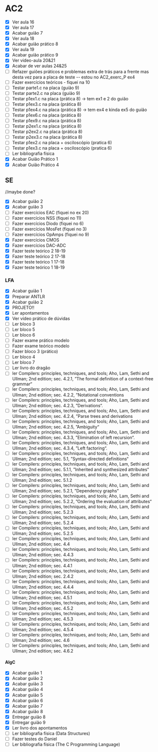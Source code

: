 # AC2

- [x] Ver aula 16
- [x] Ver aula 17
- [x] Acabar guião 7
- [x] Ver aula 18
- [x] Acabar guião prático 8
- [x] Ver aula 19
- [x] Acabar guião prático 9
- [x] Ver video-aula 20&21
- [x] Acabar de ver aulas 24&25
- [ ] Refazer guiões práticos e problemas extra de trás para a frente mas desta vez para a placa de teste -- estou no AC2_exerc_P ex4
- [ ] Fazer exercícios teóricos - fiquei na 10
- [ ] Testar parte1.c na placa (guião 9)
- [ ] Testar parte2.c na placa (guião 9)
- [ ] Testar p1ex1.c na placa (prática 8) -> tem ex1 e 2 do guião
- [ ] Testar p1ex3.c na placa (prática 8)
- [ ] Testar p1ex4.c na placa (prática 8) -> tem ex4 e kinda ex5 do guião
- [ ] Testar p1ex6.c na placa (prática 8)
- [ ] Testar p1ex9.c na placa (prática 8)
- [ ] Testar p2ex1.c na placa (prática 8)
- [ ] Testar p2ex2.c na placa (prática 8)
- [ ] Testar p2ex3.c na placa (prática 8)
- [ ] Testar p1ex2.c na placa + osciloscópio (pratica 6)
- [ ] Testar p1ex3.c na placa + osciloscópio (pratica 6)
- [ ] Ler bibliografia física
- [x] Acabar Guião Prático 1
- [x] Acabar Guião Prático 4

## SE
//maybe done?
- [x] Acabar guião 2
- [x] Acabar guião 3
- [ ] Fazer exercícios EAC (fiquei no ex 20)
- [ ] Fazer exercícios NSS (fiquei no 11)
- [ ] Fazer exercícios Diodo (fiquei no 6)
- [ ] Fazer exercícios MosFet (fiquei no 3)
- [ ] Fazer exercícios OpAmps (fiquei no 9)
- [x] Fazer exercícios CMOS
- [x] Fazer exercícios DAC-ADC
- [x] Fazer teste teórico 2 18-19
- [x] Fazer teste teórico 2 17-18
- [x] Fazer teste teórico 1 17-18
- [x] Fazer teste teórico 1 18-19

### LFA

- [x] Acabar guião 1
- [x] Preparar ANTLR
- [x] Acabar guião 2
- [x] PROJETO!!
- [x] Ler apontamentos
- [x] Ver vídeo prático de dúvidas
- [ ] Ler bloco 3
- [ ] Ler bloco 5
- [ ] Ler bloco 6
- [ ] Fazer exame prático modelo
- [ ] Fazer exame teórico modelo
- [ ] Fazer bloco 3 (prático)
- [ ] Ler bloco 4
- [ ] Ler bloco 7
- [ ] Ler livro do dragão
- [ ] ler Compilers: principles, techniques, and tools; Aho, Lam, Sethi and Ullman; 2nd edition; sec. 4.2.1, ”The
formal definition of a context-free grammar“
- [ ] ler Compilers: principles, techniques, and tools; Aho, Lam, Sethi and Ullman; 2nd edition; sec. 4.2.2,
”Notational conventions
- [ ] ler Compilers: principles, techniques, and tools; Aho, Lam, Sethi and Ullman; 2nd edition; sec. 4.2.3,
”Derivations“.
- [ ] ler Compilers: principles, techniques, and tools; Aho, Lam, Sethi and Ullman; 2nd edition; sec. 4.2.4,
”Parse trees and derivations
- [ ] ler Compilers: principles, techniques, and tools; Aho, Lam, Sethi and Ullman; 2nd edition; sec. 4.2.5,
”Ambiguity“
- [ ] ler Compilers: principles, techniques, and tools; Aho, Lam, Sethi and Ullman; 2nd edition; sec. 4.3.3,
”Elimination of left recursion“.
- [ ] ler Compilers: principles, techniques, and tools; Aho, Lam, Sethi and Ullman; 2nd edition; sec. 4.3.4, ”Left
factoring“.
-[ ] ler Compilers: principles, techniques, and tools; Aho, Lam, Sethi and Ullman; 2nd edition; sec. 5.1,
”Syntax-directed definitions“
-[ ] ler Compilers: principles, techniques, and tools; Aho, Lam, Sethi and Ullman; 2nd edition; sec. 5.1.1,
”Inherited and synthesized attributes“
-[ ] ler Compilers: principles, techniques, and tools; Aho, Lam, Sethi and Ullman; 2nd edition; sec. 5.1.2
-[ ] ler Compilers: principles, techniques, and tools; Aho, Lam, Sethi and Ullman; 2nd edition; sec. 5.2.1,
”Dependency graphs“
-[ ] ler Compilers: principles, techniques, and tools; Aho, Lam, Sethi and Ullman; 2nd edition; sec. 5.2.2,
”Ordering the evaluation of attributes“
-[ ] ler Compilers: principles, techniques, and tools; Aho, Lam, Sethi and Ullman; 2nd edition; sec. 5.2.3
-[ ] ler Compilers: principles, techniques, and tools; Aho, Lam, Sethi and Ullman; 2nd edition; sec. 5.2.4
-[ ] ler Compilers: principles, techniques, and tools; Aho, Lam, Sethi and Ullman; 2nd edition; sec. 5.2.5
-[ ] ler Compilers: principles, techniques, and tools; Aho, Lam, Sethi and Ullman; 2nd edition; sec. 4.4
-[ ] ler Compilers: principles, techniques, and tools; Aho, Lam, Sethi and Ullman; 2nd edition; sec. 4.4.3
-[ ] ler Compilers: principles, techniques, and tools; Aho, Lam, Sethi and Ullman; 2nd edition; sec. 4.4.1
-[ ] ler Compilers: principles, techniques, and tools; Aho, Lam, Sethi and Ullman; 2nd edition; sec. 2.4.2
-[ ] ler Compilers: principles, techniques, and tools; Aho, Lam, Sethi and Ullman; 2nd edition; sec. 4.4.4
-[ ] ler Compilers: principles, techniques, and tools; Aho, Lam, Sethi and Ullman; 2nd edition; sec. 4.5.1
-[ ] ler Compilers: principles, techniques, and tools; Aho, Lam, Sethi and Ullman; 2nd edition; sec. 4.5.2
-[ ] ler Compilers: principles, techniques, and tools; Aho, Lam, Sethi and Ullman; 2nd edition; sec. 4.5.3
-[ ] ler Compilers: principles, techniques, and tools; Aho, Lam, Sethi and Ullman; 2nd edition; sec. 4.5.4
-[ ] ler Compilers: principles, techniques, and tools; Aho, Lam, Sethi and Ullman; 2nd edition; sec. 4.6
-[ ] ler Compilers: principles, techniques, and tools; Aho, Lam, Sethi and Ullman; 2nd edition; sec. 4.6.2

#### AlgC

- [x] Acabar guião 1
- [x] Acabar guião 2
- [x] Acabar guião 3
- [x] Acabar guião 4
- [x] Acabar guião 5
- [x] Acabar guião 6
- [x] Acabar guião 7
- [x] Acabar guião 8
- [x] Entregar guião 8
- [x] Entregar guião 9
- [x] Ler livro dos apontamentos
- [ ] Ler bibliografia física (Data Structures)
- [ ] Fazer testes do Daniel
- [ ] Ler bibliografia física (The C Programming Language)
